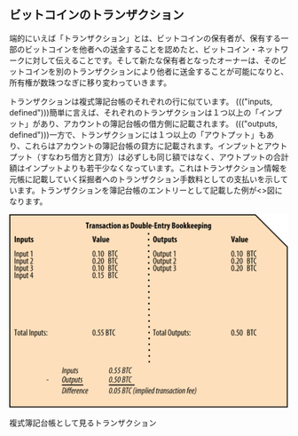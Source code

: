 ## ビットコインのトランザクション

端的にいえば「トランザクション」とは、ビットコインの保有者が、保有する一部のビットコインを他者への送金することを認めたと、ビットコイン・ネットワークに対して伝えることです。そして新たな保有者となったオーナーは、そのビットコインを別のトランザクションにより他者に送金することが可能になりと、所有権が数珠つなぎに移り変わっていきます。

トランザクションは複式簿記台帳のそれぞれの行に似ています。 ((("inputs, defined")))簡単に言えば、それぞれのトランザクションは１つ以上の「インプット」があり、アカウントの簿記台帳の借方側に記載されます。 ((("outputs, defined")))一方で、トランザクションには１つ以上の「アウトプット」もあり、これらはアカウントの簿記台帳の貸方に記載されます。インプットとアウトプット（すなわち借方と貸方）は必ずしも同じ額ではなく、アウトプットの合計額はインプットよりも若干少なくなっています。これはトランザクション情報を元帳に記載していく採掘者へのトランザクション手数料としての支払いを示しています。トランザクションを簿記台帳のエントリーとして記載した例が<<transaction-double-entry>>図になります。

!["複式簿記台帳として見るトランザクション"](00_images/msbt_0203.png "複式簿記台帳として見るトランザクション")

複式簿記台帳として見るトランザクション
